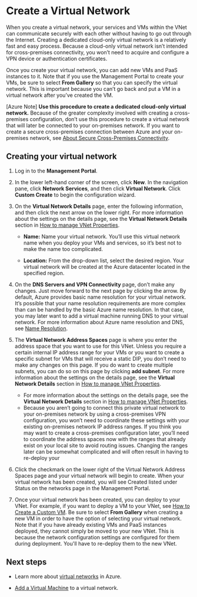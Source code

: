 <properties
   pageTitle="Create a Virtual Network"
   description="Walk through the steps to easily create a basic virtual network."
   services="virtual-network"
   documentationCenter=""
   authors="telmos"
   manager="carolz"
   editor="tysonn"/>

<tags
   ms.service="virtual-network"
   ms.date="07/06/2015"
   wacn.date=""/>

# Create a Virtual Network

When you create a virtual network, your services and VMs within the VNet can communicate securely with each other without having to go out through the Internet. Creating a dedicated cloud-only virtual network is a relatively fast and easy process. Because a cloud-only virtual network isn’t intended for cross-premises connectivity, you won’t need to acquire and configure a VPN device or authentication certificates.

Once you create your virtual network, you can add new VMs and PaaS instances to it. Note that if you use the Management Portal to create your VMs, be sure to select **From Gallery** so that you can specify the virtual network. This is important because you can’t go back and put a VM in a virtual network after you’ve created the VM.

[Azure Note] **Use this procedure to create a dedicated cloud-only virtual network.** Because of the greater complexity involved with creating a cross-premises configuration, don’t use this procedure to create a virtual network that will later be connected to your on-premises network. If you want to create a secure cross-premises connection between Azure and your on-premises network, see [About Secure Cross-Premises Connectivity](https://msdn.microsoft.com/zh-cn/library/azure/dn133798.aspx).

## Creating your virtual network

1. Log in to the **Management Portal**.
2. In the lower left-hand corner of the screen, click **New**. In the navigation pane, click **Network Services**, and then click **Virtual Network**. Click **Custom Create** to begin the configuration wizard.
3. On the **Virtual Network Details** page, enter the following information, and then click the next arrow on the lower right. For more information about the settings on the details page, see the **Virtual Network Details** section in [How to manage VNet Properties](/documentation/articles/virtual-networks-settings).
	-  **Name:** Name your virtual network. You’ll use this virtual network name when you deploy your VMs and services, so it’s best not to make the name too complicated.

	-  **Location:** From the drop-down list, select the desired region. Your virtual network will be created at the Azure datacenter located in the specified region.



4. On the **DNS Servers and VPN Connectivity** page, don’t make any changes. Just move forward to the next page by clicking the arrow. By default, Azure provides basic name resolution for your virtual network. It’s possible that your name resolution requirements are more complex than can be handled by the basic Azure name resolution. In that case, you may later want to add a virtual machine running DNS to your virtual network. For more information about Azure name resolution and DNS, see [Name Resolution](/documentation/articles/virtual-networks-name-resolution-for-vms-and-role-instances).
5. The **Virtual Network Address Spaces** page is where you enter the address space that you want to use for this VNet. Unless you require a certain internal IP address range for your VMs or you want to create a specific subnet for VMs that will receive a static DIP, you don’t need to make any changes on this page. If you do want to create multiple subnets, you can do so on this page by clicking **add subnet**. For more information about the settings on the details page, see the **Virtual Network Details** section in [How to manage VNet Properties](/documentation/articles/virtual-networks-settings).

	-  For more information about the settings on the details page, see the **Virtual Network Details** section in [How to manage VNet Properties](/documentation/articles/virtual-networks-settings).
	-  Because you aren’t going to connect this private virtual network to your on-premises network by using a cross-premises VPN configuration, you won’t need to coordinate these settings with your existing on-premises network IP address ranges. If you think you may want to create a cross-premises configuration later, you’ll need to coordinate the address spaces now with the ranges that already exist on your local site to avoid routing issues. Changing the ranges later can be somewhat complicated and will often result in having to re-deploy your


6. Click the checkmark on the lower right of the Virtual Network Address Spaces page and your virtual network will begin to create. When your virtual network has been created, you will see Created listed under Status on the networks page in the Management Portal.
7. Once your virtual network has been created, you can deploy to your VNet. For example, if you want to deploy a  VM to your VNet, see [How to Create a Custom VM](/documentation/articles/virtual-machines-create-custom). Be sure to select **From Gallery** when creating a new VM in order to have the option of selecting your virtual network. Note that if you have already existing VMs and PaaS instances deployed, they cannot simply be moved to your new VNet. This is because the network configuration settings are configured for them during deployment. You'll have to re-deploy them to the new VNet.



## Next steps
-  Learn more about [virtual networks](/documentation/articles/virtual-networks-overview) in Azure. 

-  [Add a Virtual Machine](/documentation/articles/virtual-machines-create-custom) to a virtual network.
